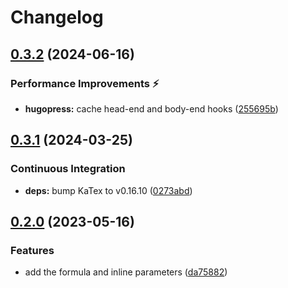 # Changelog

## [0.3.2](https://github.com/hugomods/katex/compare/v0.3.1...v0.3.2) (2024-06-16)


### Performance Improvements ⚡️

* **hugopress:** cache head-end and body-end hooks ([255695b](https://github.com/hugomods/katex/commit/255695b84242597846b062b05b2fa2d4ae47177b))

## [0.3.1](https://github.com/hugomods/katex/compare/v0.3.0...v0.3.1) (2024-03-25)


### Continuous Integration

* **deps:** bump KaTex to v0.16.10 ([0273abd](https://github.com/hugomods/katex/commit/0273abd257973b7e527f2dce2fbacb90f890eca9))

## [0.2.0](https://github.com/hugomods/katex/compare/v0.1.5...v0.2.0) (2023-05-16)


### Features

* add the formula and inline parameters ([da75882](https://github.com/hugomods/katex/commit/da75882c3228290bee4e9e8d1071c7a3531a5a70))
